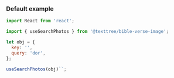 ### Default example

```jsx
import React from 'react';

import { useSearchPhotos } from '@texttree/bible-verse-image';

let obj = {
  key: '',
  query: 'dor',
};

useSearchPhotos(obj)``;
```
